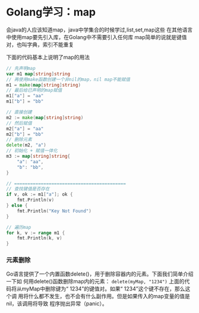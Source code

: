 # Golang学习：map
会java的人应该知道map，java中学集合的时候学过,list,set,map这些
在其他语言中使用map要先引入库，在Golang中不需要引入任何库
map简单的说就是键值对，也叫字典，索引不能重复

下面的代码基本上说明了map的用法
```go
// 先声明map
var m1 map[string]string
// 再使用make函数创建一个非nil的map，nil map不能赋值
m1 = make(map[string]string)
// 最后给已声明的map赋值
m1["a"] = "aa"
m1["b"] = "bb"

// 直接创建
m2 := make(map[string]string)
// 然后赋值
m2["a"] = "aa"
m2["b"] = "bb"
// 删除元素
delete(m2, "a")
// 初始化 + 赋值一体化
m3 := map[string]string{
	"a": "aa",
	"b": "bb",
}

// ==========================================
// 查找键值是否存在
if v, ok := m1["a"]; ok {
	fmt.Println(v)
} else {
	fmt.Println("Key Not Found")
}

// 遍历map
for k, v := range m1 {
	fmt.Println(k, v)
}
```

### 元素删除
Go语言提供了一个内置函数delete()，用于删除容器内的元素。下面我们简单介绍一下如
何用delete()函数删除map内的元素：
`delete(myMap, "1234")`
上面的代码将从myMap中删除键为“ 1234”的键值对。如果“ 1234”这个键不存在，那么这个调
用将什么都不发生，也不会有什么副作用。但是如果传入的map变量的值是nil，该调用将导致
程序抛出异常（panic）。
